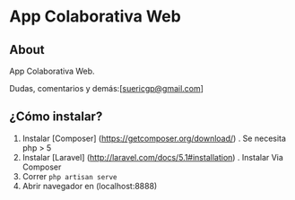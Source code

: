 App Colaborativa Web
====================

About
-----
App Colaborativa Web.

Dudas, comentarios y demás:[suericgp@gmail.com]



¿Cómo instalar?
--------------

1. Instalar [Composer] (https://getcomposer.org/download/) . Se necesita php > 5
2. Instalar [Laravel] (http://laravel.com/docs/5.1#installation) . Instalar Via Composer
3. Correr `php artisan serve`
4. Abrir navegador en (localhost:8888)